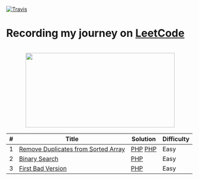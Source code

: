 [![Travis](https://img.shields.io/badge/language-PHP-blue.svg)]()

# Recording my journey on [LeetCode](https://leetcode.com/problemset/algorithms/) 


<p align="center">  
	<br>
	<a href="https://leetcode.com/problemset/algorithms/">
        <img height=200 width = 400 src="https://tva1.sinaimg.cn/large/007S8ZIlly1ghluelm27rj30dw0780sm.jpg"> 
    </a>
    <br>
</p>


| # | Title | Solution | Difficulty |
|---| ----- | -------- | ---------- |
|1|[Remove Duplicates from Sorted Array](https://leetcode.com/problems/remove-duplicates-from-sorted-array/) | [PHP](https://github.com/3omarbadr/LeetCode-Problems/blob/main/Easy/RemoveDuplicatesfromSortedArray.php) [PHP](https://github.com/3omarbadr/LeetCode-Problems/blob/main/Easy/RemoveDuplicatesfromSortedArray.php)|Easy|
|2|[Binary Search](https://leetcode.com/problems/binary-search/) | [PHP](https://github.com/3omarbadr/LeetCode-Problems/blob/main/Easy/BinarySearch.php) |Easy|
|3|[First Bad Version](https://leetcode.com/problems/first-bad-version/) | [PHP](https://github.com/3omarbadr/LeetCode-Problems/blob/main/Easy/FirstBadVersion.php) |Easy|

